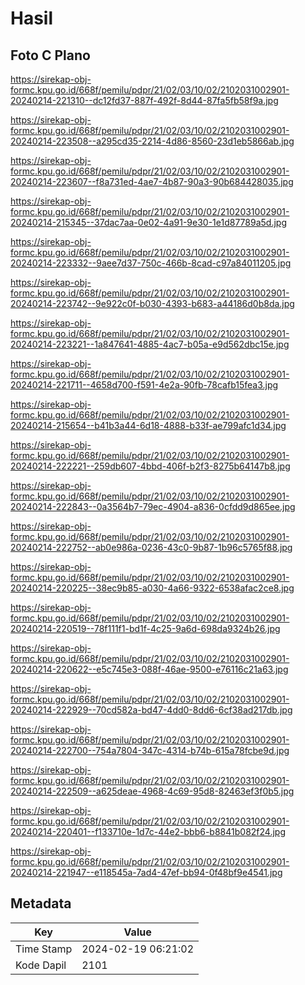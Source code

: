 # Hasil

## Foto C Plano

https://sirekap-obj-formc.kpu.go.id/668f/pemilu/pdpr/21/02/03/10/02/2102031002901-20240214-221310--dc12fd37-887f-492f-8d44-87fa5fb58f9a.jpg

https://sirekap-obj-formc.kpu.go.id/668f/pemilu/pdpr/21/02/03/10/02/2102031002901-20240214-223508--a295cd35-2214-4d86-8560-23d1eb5866ab.jpg

https://sirekap-obj-formc.kpu.go.id/668f/pemilu/pdpr/21/02/03/10/02/2102031002901-20240214-223607--f8a731ed-4ae7-4b87-90a3-90b684428035.jpg

https://sirekap-obj-formc.kpu.go.id/668f/pemilu/pdpr/21/02/03/10/02/2102031002901-20240214-215345--37dac7aa-0e02-4a91-9e30-1e1d87789a5d.jpg

https://sirekap-obj-formc.kpu.go.id/668f/pemilu/pdpr/21/02/03/10/02/2102031002901-20240214-223332--9aee7d37-750c-466b-8cad-c97a84011205.jpg

https://sirekap-obj-formc.kpu.go.id/668f/pemilu/pdpr/21/02/03/10/02/2102031002901-20240214-223742--9e922c0f-b030-4393-b683-a44186d0b8da.jpg

https://sirekap-obj-formc.kpu.go.id/668f/pemilu/pdpr/21/02/03/10/02/2102031002901-20240214-223221--1a847641-4885-4ac7-b05a-e9d562dbc15e.jpg

https://sirekap-obj-formc.kpu.go.id/668f/pemilu/pdpr/21/02/03/10/02/2102031002901-20240214-221711--4658d700-f591-4e2a-90fb-78cafb15fea3.jpg

https://sirekap-obj-formc.kpu.go.id/668f/pemilu/pdpr/21/02/03/10/02/2102031002901-20240214-215654--b41b3a44-6d18-4888-b33f-ae799afc1d34.jpg

https://sirekap-obj-formc.kpu.go.id/668f/pemilu/pdpr/21/02/03/10/02/2102031002901-20240214-222221--259db607-4bbd-406f-b2f3-8275b64147b8.jpg

https://sirekap-obj-formc.kpu.go.id/668f/pemilu/pdpr/21/02/03/10/02/2102031002901-20240214-222843--0a3564b7-79ec-4904-a836-0cfdd9d865ee.jpg

https://sirekap-obj-formc.kpu.go.id/668f/pemilu/pdpr/21/02/03/10/02/2102031002901-20240214-222752--ab0e986a-0236-43c0-9b87-1b96c5765f88.jpg

https://sirekap-obj-formc.kpu.go.id/668f/pemilu/pdpr/21/02/03/10/02/2102031002901-20240214-220225--38ec9b85-a030-4a66-9322-6538afac2ce8.jpg

https://sirekap-obj-formc.kpu.go.id/668f/pemilu/pdpr/21/02/03/10/02/2102031002901-20240214-220519--78f111f1-bd1f-4c25-9a6d-698da9324b26.jpg

https://sirekap-obj-formc.kpu.go.id/668f/pemilu/pdpr/21/02/03/10/02/2102031002901-20240214-220622--e5c745e3-088f-46ae-9500-e76116c21a63.jpg

https://sirekap-obj-formc.kpu.go.id/668f/pemilu/pdpr/21/02/03/10/02/2102031002901-20240214-222929--70cd582a-bd47-4dd0-8dd6-6cf38ad217db.jpg

https://sirekap-obj-formc.kpu.go.id/668f/pemilu/pdpr/21/02/03/10/02/2102031002901-20240214-222700--754a7804-347c-4314-b74b-615a78fcbe9d.jpg

https://sirekap-obj-formc.kpu.go.id/668f/pemilu/pdpr/21/02/03/10/02/2102031002901-20240214-222509--a625deae-4968-4c69-95d8-82463ef3f0b5.jpg

https://sirekap-obj-formc.kpu.go.id/668f/pemilu/pdpr/21/02/03/10/02/2102031002901-20240214-220401--f133710e-1d7c-44e2-bbb6-b8841b082f24.jpg

https://sirekap-obj-formc.kpu.go.id/668f/pemilu/pdpr/21/02/03/10/02/2102031002901-20240214-221947--e118545a-7ad4-47ef-bb94-0f48bf9e4541.jpg


## Metadata

| Key        | Value               |
| ---------- | ------------------- |
| Time Stamp | 2024-02-19 06:21:02 |
| Kode Dapil | 2101                |



